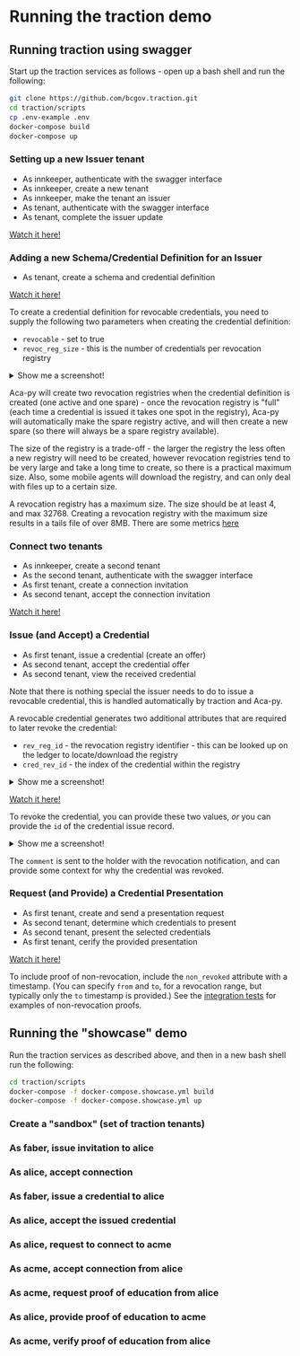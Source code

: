 # Running the traction demo

## Running traction using swagger

Start up the traction services as follows - open up a bash shell and run the following:

```bash
git clone https://github.com/bcgov.traction.git
cd traction/scripts
cp .env-example .env
docker-compose build
docker-compose up
```

### Setting up a new Issuer tenant

- As innkeeper, authenticate with the swagger interface
- As innkeeper, create a new tenant
- As innkeeper, make the tenant an issuer
- As tenant, authenticate with the swagger interface
- As tenant, complete the issuer update

[Watch it here!](./assets/traction-new-tenant-issuer.mp4)

### Adding a new Schema/Credential Definition for an Issuer

- As tenant, create a schema and credential definition

[Watch it here!](./assets/traction-issuer-create-schema.mp4)

To create a credential definition for revocable credentials, you need to supply the following two parameters when creating the credential definition:

- `revocable` - set to true
- `revoc_reg_size` - this is the number of credentials per revocation registry

<details>
    <summary>Show me a screenshot!</summary>
    <img src="./assets/cred-def-revoc-attrs.png" alt="Swagger Options for Create Schema">
</details>

Aca-py will create two revocation registries when the credential definition is created (one active and one spare) - once the revocation registry is "full" (each time a credential is issued it takes one spot in the registry), Aca-py will automatically make the spare registry active, and will then create a new spare (so there will always be a spare registry available).

The size of the registry is a trade-off - the larger the registry the less often a new registry will need to be created, however revocation registries tend to be very large and take a long time to create, so there is a practical maximum size.  Also, some mobile agents will download the registry, and can only deal with files up to a certain size.

A revocation registry has a maximum size. The size should be at least 4, and max 32768. Creating a revocation registry with the maximum size results in a tails file of over 8MB.  There are some metrics [here](https://github.com/bcgov/indy-tails-server#metrics-about-tails-files)

### Connect two tenants

- As innkeeper, create a second tenant
- As the second tenant, authenticate with the swagger interface
- As first tenant, create a connection invitation
- As second tenant, accept the connection invitation

[Watch it here!](./assets/traction-connect-two-tenants.mp4)

### Issue (and Accept) a Credential

- As first tenant, issue a credential (create an offer)
- As second tenant, accept the credential offer
- As second tenant, view the received credential

Note that there is nothing special the issuer needs to do to issue a revocable credential, this is handled automatically by traction and Aca-py.

A revocable credential generates two additional attributes that are required to later revoke the credential:

- `rev_reg_id` - the revocation registry identifier - this can be looked up on the ledger to locate/download the registry
- `cred_rev_id` - the index of the credential within the registry

<details>
    <summary>Show me a screenshot!</summary>
    <img src="./assets/cred-revocable-attrs.png" alt="Revocable Credential Attributes">
</details>

[Watch it here!](./assets/traction-issue-credential.mp4)

To revoke the credential, you can provide these two values, *or* you can provide the `id` of the credential issue record.

<details>
    <summary>Show me a screenshot!</summary>
    <img src="./assets/cred-revoke-endpoint.png" alt="Revocable Credential Attributes">
</details>

The `comment` is sent to the holder with the revocation notification, and can provide some context for why the credential was revoked.

### Request (and Provide) a Credential Presentation

- As first tenant, create and send a presentation request
- As second tenant, determine which credentials to present
- As second tenant, present the selected credentials
- As first tenant, cerify the provided presentation

[Watch it here!](./assets/traction-presentation-request.mp4)

To include proof of non-revocation, include the `non_revoked` attribute with a timestamp.  (You can specify `from` and `to`, for a revocation range, but typically only the `to` timestamp is provided.)  See the [integration tests](https://github.com/bcgov/traction/blob/develop/services/traction/tests/integration/endpoints/routes/test_tenant_revocation.py) for examples of non-revocation proofs.

## Running the "showcase" demo

Run the traction services as described above, and then in a new bash shell run the following:

```bash
cd traction/scripts
docker-compose -f docker-compose.showcase.yml build
docker-compose -f docker-compose.showcase.yml up
```

### Create a "sandbox" (set of traction tenants)

### As faber, issue invitation to alice

### As alice, accept connection

### As faber, issue a credential to alice

### As alice, accept the issued credential

### As alice, request to connect to acme

### As acme, accept connection from alice

### As acme, request proof of education from alice

### As alice, provide proof of education to acme

### As acme, verify proof of education from alice
